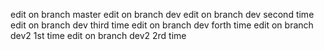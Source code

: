 edit on branch master
edit on branch dev
edit on branch dev second time
edit on branch dev third time
edit on branch dev forth time
edit on branch dev2 1st time
edit on branch dev2 2rd time
